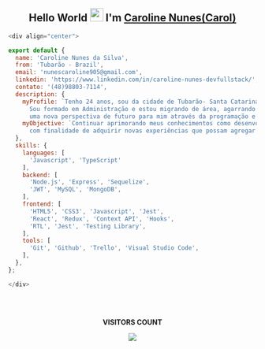 <div align="center">
  <h2> Hello World <img src="https://github.com/TheDudeThatCode/TheDudeThatCode/blob/master/Assets/Earth.gif" height="27" />
I'm <a href="https://www.linkedin.com/in/caroline-nunes-devfullstack/" target="_blank">Caroline Nunes(Carol)</a></h2>
</div>

```javascript
<div align="center">

export default {
  name: 'Caroline Nunes da Silva',
  from: 'Tubarão - Brazil',
  email: 'nunescaroline905@gmail.com',
  linkedin: 'https://www.linkedin.com/in/caroline-nunes-devfullstack/',
  contato: '(48)98803-7114',
  description: {
    myProfile: `Tenho 24 anos, sou da cidade de Tubarão- Santa Catarina.
      Sou formado em Administração e estou migrando de área, agarrando
      uma nova perspectiva de futuro para mim através da programação e suas tecnologias.`,
    myObjective: `Continuar aprimorando meus conhecimentos como desenvolvedor Full Stack,
      com finalidade de adquirir novas experiências que possam agregar ao meu futuro.`,
  },
  skills: {
    languages: [
      'Javascript', 'TypeScript'
    ],    
    backend: [
      'Node.js', 'Express', 'Sequelize',
      'JWT', 'MySQL', 'MongoDB',
    ],
    frontend: [
      'HTML5', 'CSS3', 'Javascript', 'Jest',
      'React', 'Redux', 'Context API', 'Hooks',
      'RTL', 'Jest', 'Testing Library',
    ],
    tools: [
      'Git', 'Github', 'Trello', 'Visual Studio Code',
    ],
  },
};

</div>
```

##
  
<div align="center">
<br>
<p align="centre"><b>VISITORS COUNT</b></p>  
  <p align="center">
    <img align="center" src="https://komarev.com/ghpvc/?username=carolhn&color=blueviolet&style=for-the-badge" />
</p>
<br>
</div

